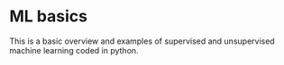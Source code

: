 # ML basics 
This is a basic overview and examples of supervised and unsupervised machine learning coded in python. 
